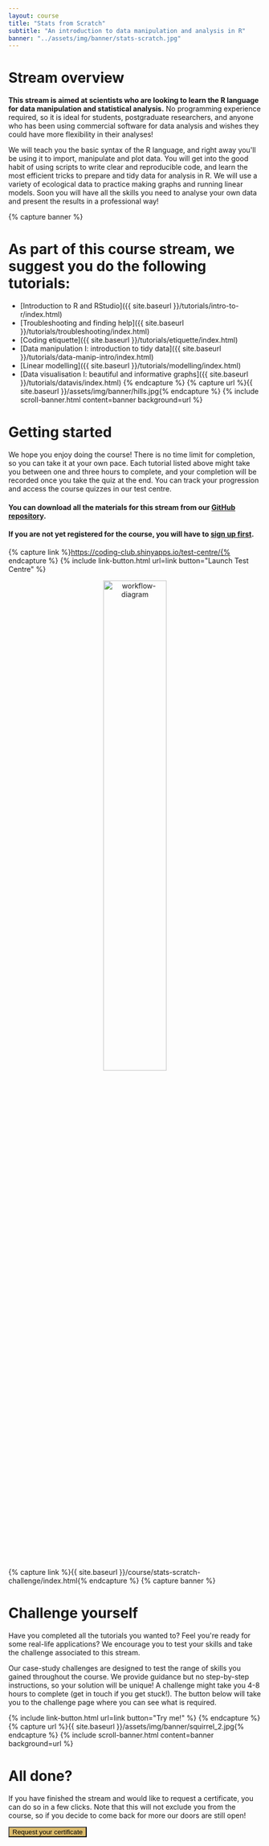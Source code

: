 ```yaml
---
layout: course
title: "Stats from Scratch"
subtitle: "An introduction to data manipulation and analysis in R"
banner: "../assets/img/banner/stats-scratch.jpg"
---
```


# Stream overview

__This stream is aimed at scientists who are looking to learn the R language for data manipulation and statistical analysis.__ No programming experience required, so it is ideal for students, postgraduate researchers, and anyone who has been using commercial software for data analysis and wishes they could have more flexibility in their analyses!

We will teach you the basic syntax of the R language, and right away you'll be using it to import, manipulate and plot data. You will get into the good habit of using scripts to write clear and reproducible code, and learn the most efficient tricks to prepare and tidy data for analysis in R. We will use a variety of ecological data to practice making graphs and running linear models. Soon you will have all the skills you need to analyse your own data and present the results in a professional way!

{% capture banner %}
# As part of this course stream, we suggest you do the following tutorials:

* [Introduction to R and RStudio]({{ site.baseurl }}/tutorials/intro-to-r/index.html)
* [Troubleshooting and finding help]({{ site.baseurl }}/tutorials/troubleshooting/index.html)
* [Coding etiquette]({{ site.baseurl }}/tutorials/etiquette/index.html)
* [Data manipulation I: introduction to tidy data]({{ site.baseurl }}/tutorials/data-manip-intro/index.html)
* [Linear modelling]({{ site.baseurl }}/tutorials/modelling/index.html)
* [Data visualisation I: beautiful and informative graphs]({{ site.baseurl }}/tutorials/datavis/index.html)
{% endcapture %}
{% capture url %}{{ site.baseurl }}/assets/img/banner/hills.jpg{% endcapture %}
{% include scroll-banner.html content=banner background=url %}

# Getting started

We hope you enjoy doing the course! There is no time limit for completion, so you can take it at your own pace. Each tutorial listed above might take you between one and three hours to complete, and your completion will be recorded once you take the quiz at the end. You can track your progression and access the course quizzes in our test centre.

#### You can download all the materials for this stream from our [GitHub repository](https://github.com/ourcodingclub/CC_course_stream1).

#### If you are not yet registered for the course, you will have to [sign up first](https://coding-club.shinyapps.io/course-registration/).


{% capture link %}https://coding-club.shinyapps.io/test-centre/{% endcapture %}
{% include link-button.html url=link button="Launch Test Centre" %}

<center><img src="{{ site.baseurl }}/assets/img/dl_course/DL_workflow.png" style= "width:50%; height:auto;" alt="workflow-diagram"></center>

{% capture link %}{{ site.baseurl }}/course/stats-scratch-challenge/index.html{% endcapture %}
{% capture banner %}
# Challenge yourself

Have you completed all the tutorials you wanted to? Feel you're ready for some real-life applications? We encourage you to test your skills and take the challenge associated to this stream.

Our case-study challenges are designed to test the range of skills you gained throughout the course. We provide guidance but no step-by-step instructions, so your solution will be unique! A challenge might take you 4-8 hours to complete (get in touch if you get stuck!). The button below will take you to the challenge page where you can see what is required.

{% include link-button.html url=link button="Try me!" %}
{% endcapture %}
{% capture url %}{{ site.baseurl }}/assets/img/banner/squirrel_2.jpg{% endcapture %}
{% include scroll-banner.html content=banner background=url %}


# All done?

If you have finished the stream and would like to request a certificate, you can do so in a few clicks. Note that this will not exclude you from the course, so if you decide to come back for more our doors are still open! 

<form class="form-group" action="https://coding-club.shinyapps.io/certificate/" method="get"> 
   <button type="submit" style="background-color:#dcbc6c"> Request your certificate
            </button>
</form>



